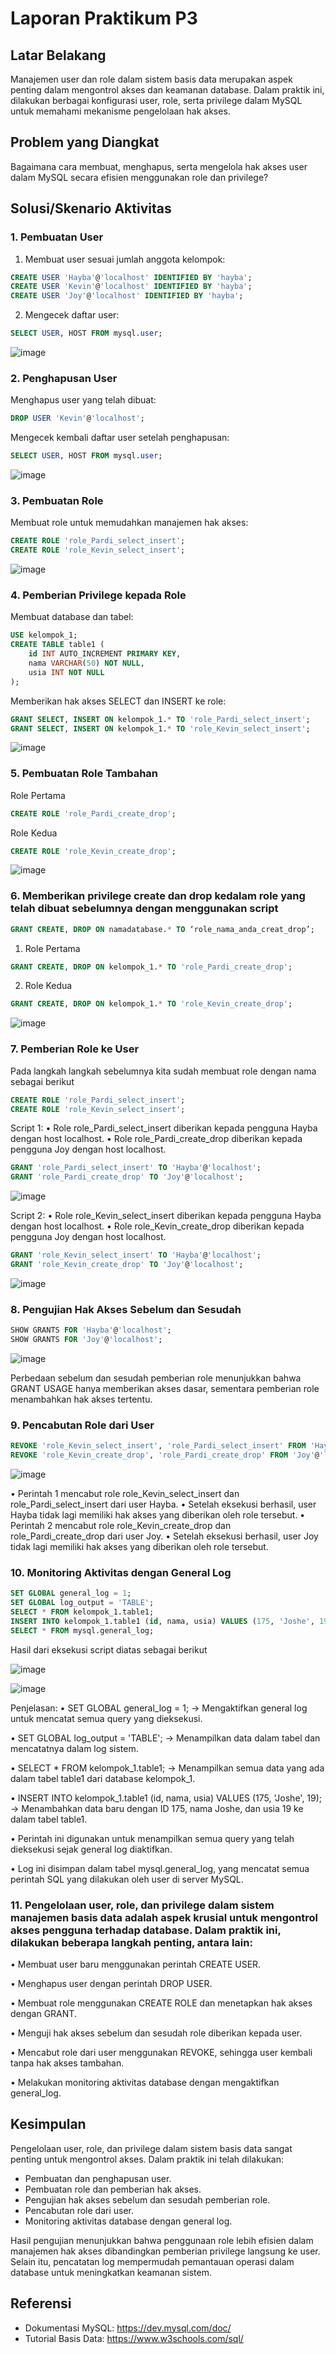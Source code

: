 # Laporan Praktikum P3 

## Latar Belakang
Manajemen user dan role dalam sistem basis data merupakan aspek penting dalam mengontrol akses dan keamanan database. Dalam praktik ini, dilakukan berbagai konfigurasi user, role, serta privilege dalam MySQL untuk memahami mekanisme pengelolaan hak akses.

## Problem yang Diangkat
Bagaimana cara membuat, menghapus, serta mengelola hak akses user dalam MySQL secara efisien menggunakan role dan privilege?

## Solusi/Skenario Aktivitas
### 1. Pembuatan User
1. Membuat user sesuai jumlah anggota kelompok:
```sql
CREATE USER 'Hayba'@'localhost' IDENTIFIED BY 'hayba';
CREATE USER 'Kevin'@'localhost' IDENTIFIED BY 'hayba';
CREATE USER 'Joy'@'localhost' IDENTIFIED BY 'hayba';
```
2. Mengecek daftar user:
```sql
SELECT USER, HOST FROM mysql.user;
```
![image](https://github.com/user-attachments/assets/ad51e92e-932c-48da-bb66-9fa10cfaf944)

### 2. Penghapusan User
Menghapus user yang telah dibuat:
```sql
DROP USER 'Kevin'@'localhost';
```
Mengecek kembali daftar user setelah penghapusan:
```sql
SELECT USER, HOST FROM mysql.user;
```
![image](https://github.com/user-attachments/assets/3ffcaff6-07cb-4203-945b-5a6ec99e223f)

### 3. Pembuatan Role
Membuat role untuk memudahkan manajemen hak akses:
```sql
CREATE ROLE 'role_Pardi_select_insert';
CREATE ROLE 'role_Kevin_select_insert';
```
![image](https://github.com/user-attachments/assets/fa650925-cb3c-415e-a9bf-eac42f3d2a64)

### 4. Pemberian Privilege kepada Role
Membuat database dan tabel:
```sql
USE kelompok_1;
CREATE TABLE table1 (
    id INT AUTO_INCREMENT PRIMARY KEY,
    nama VARCHAR(50) NOT NULL,
    usia INT NOT NULL
);
```
Memberikan hak akses SELECT dan INSERT ke role:
```sql
GRANT SELECT, INSERT ON kelompok_1.* TO 'role_Pardi_select_insert';
GRANT SELECT, INSERT ON kelompok_1.* TO 'role_Kevin_select_insert';
```
![image](https://github.com/user-attachments/assets/6f717326-6147-4bd1-b279-dbfe16b5a3e5)

### 5. Pembuatan Role Tambahan
Role Pertama
```sql
CREATE ROLE 'role_Pardi_create_drop';
```
Role Kedua
```sql
CREATE ROLE 'role_Kevin_create_drop';
```
![image](https://github.com/user-attachments/assets/c55eff7b-cbee-44a3-bfa2-8069176d8685)

### 6. Memberikan privilege create dan drop kedalam role yang telah dibuat sebelumnya dengan menggunakan script
```sql
GRANT CREATE, DROP ON namadatabase.* TO ‘role_nama_anda_creat_drop’;
```
1. Role Pertama
```sql
GRANT CREATE, DROP ON kelompok_1.* TO 'role_Pardi_create_drop';
```
2. Role Kedua
```sql
GRANT CREATE, DROP ON kelompok_1.* TO 'role_Kevin_create_drop';
```
![image](https://github.com/user-attachments/assets/e4f5d371-5a38-4ad3-afaa-8e26622ddd5e)

### 7. Pemberian Role ke User
Pada langkah langkah sebelumnya kita sudah membuat role dengan nama sebagai berikut
```sql
CREATE ROLE 'role_Pardi_select_insert';
CREATE ROLE 'role_Kevin_select_insert';
```
Script 1:
  •	Role role_Pardi_select_insert diberikan kepada pengguna Hayba dengan host localhost.
  •	Role role_Pardi_create_drop diberikan kepada pengguna Joy dengan host localhost.
```sql
GRANT 'role_Pardi_select_insert' TO 'Hayba'@'localhost';
GRANT 'role_Pardi_create_drop' TO 'Joy'@'localhost';
```

![image](https://github.com/user-attachments/assets/361fc979-3811-4c94-ad1e-81bc3677fc25)

Script 2:
  •	Role role_Kevin_select_insert diberikan kepada pengguna Hayba dengan host localhost.
  •	Role role_Kevin_create_drop diberikan kepada pengguna Joy dengan host localhost.
```sql
GRANT 'role_Kevin_select_insert' TO 'Hayba'@'localhost';
GRANT 'role_Kevin_create_drop' TO 'Joy'@'localhost';
```

![image](https://github.com/user-attachments/assets/25e81124-9181-477c-919d-fd6f2e071190)

### 8. Pengujian Hak Akses Sebelum dan Sesudah
```sql
SHOW GRANTS FOR 'Hayba'@'localhost';
SHOW GRANTS FOR 'Joy'@'localhost';
```
![image](https://github.com/user-attachments/assets/c3553ef0-2875-4166-b098-89b23c9afb26)

Perbedaan sebelum dan sesudah pemberian role menunjukkan bahwa GRANT USAGE hanya memberikan akses dasar, sementara pemberian role menambahkan hak akses tertentu.

### 9. Pencabutan Role dari User
```sql
REVOKE 'role_Kevin_select_insert', 'role_Pardi_select_insert' FROM 'Hayba'@'localhost';
REVOKE 'role_Kevin_create_drop', 'role_Pardi_create_drop' FROM 'Joy'@'localhost';
```
![image](https://github.com/user-attachments/assets/0e2c3ae9-05d9-47f5-9211-7d012e278eed)

  •	Perintah 1 mencabut role role_Kevin_select_insert dan role_Pardi_select_insert dari user Hayba.
  •	Setelah eksekusi berhasil, user Hayba tidak lagi memiliki hak akses yang diberikan oleh role tersebut.
  •	Perintah 2 mencabut role role_Kevin_create_drop dan role_Pardi_create_drop dari user Joy.
  •	Setelah eksekusi berhasil, user Joy tidak lagi memiliki hak akses yang diberikan oleh role tersebut.


### 10. Monitoring Aktivitas dengan General Log
```sql
SET GLOBAL general_log = 1;
SET GLOBAL log_output = 'TABLE';
SELECT * FROM kelompok_1.table1;
INSERT INTO kelompok_1.table1 (id, nama, usia) VALUES (175, 'Joshe', 19);
SELECT * FROM mysql.general_log;
```
  
Hasil dari eksekusi script diatas sebagai berikut

  ![image](https://github.com/user-attachments/assets/36b7984e-7f9c-4b4c-aee6-d12c6fbec135)

  ![image](https://github.com/user-attachments/assets/49c237a8-fc18-4675-b14e-1ac315c60f4a)

Penjelasan:
  •	SET GLOBAL general_log = 1; →  Mengaktifkan general log untuk mencatat semua query yang dieksekusi.
  
  •	SET GLOBAL log_output = 'TABLE'; → Menampilkan data dalam tabel dan mencatatnya dalam log sistem.
  
  •	SELECT * FROM kelompok_1.table1; → Menampilkan semua data yang ada dalam tabel table1 dari database kelompok_1.
  
  •	INSERT INTO kelompok_1.table1 (id, nama, usia) VALUES (175, 'Joshe', 19); → Menambahkan data baru dengan ID 175, nama Joshe, dan usia 19 ke dalam tabel table1.
  
  •	Perintah ini digunakan untuk menampilkan semua query yang telah dieksekusi sejak general log diaktifkan.
  
  •	Log ini disimpan dalam tabel mysql.general_log, yang mencatat semua perintah SQL yang dilakukan oleh user di server MySQL.

### 11.	Pengelolaan user, role, dan privilege dalam sistem manajemen basis data adalah aspek krusial untuk mengontrol akses pengguna terhadap database. Dalam praktik ini, dilakukan beberapa langkah penting, antara lain:
  •	Membuat user baru menggunakan perintah CREATE USER.
  
  •	Menghapus user dengan perintah DROP USER.
  
  •	Membuat role menggunakan CREATE ROLE dan menetapkan hak akses dengan GRANT.
  
  •	Menguji hak akses sebelum dan sesudah role diberikan kepada user.
  
  •	Mencabut role dari user menggunakan REVOKE, sehingga user kembali tanpa hak akses tambahan.
  
  •	Melakukan monitoring aktivitas database dengan mengaktifkan general_log.


## Kesimpulan
Pengelolaan user, role, dan privilege dalam sistem basis data sangat penting untuk mengontrol akses. Dalam praktik ini telah dilakukan:
- Pembuatan dan penghapusan user.
- Pembuatan role dan pemberian hak akses.
- Pengujian hak akses sebelum dan sesudah pemberian role.
- Pencabutan role dari user.
- Monitoring aktivitas database dengan general log.

Hasil pengujian menunjukkan bahwa penggunaan role lebih efisien dalam manajemen hak akses dibandingkan pemberian privilege langsung ke user. Selain itu, pencatatan log mempermudah pemantauan operasi dalam database untuk meningkatkan keamanan sistem.

## Referensi
- Dokumentasi MySQL: https://dev.mysql.com/doc/
- Tutorial Basis Data: https://www.w3schools.com/sql/


